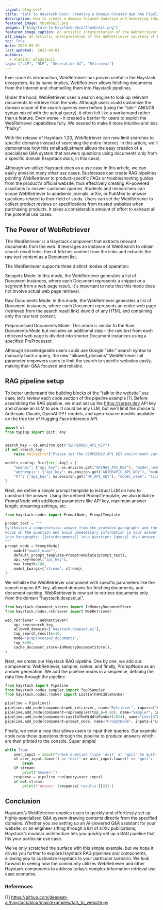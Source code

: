 ```yaml
---
layout: blog-post
title: "Talk to Haystack Docs: Creating a Domain-Focused Q&A RAG Pipeline with WebRetriever"
description: How to create a domain-focused Question and Answering (Q&A) system using Haystack's WebRetriever and RAG pipeline
featured_image: thumbnail.png
images: ["blog/talk-to-haystack-docs/thumbnail.png"]
featured_image_caption: An artistic interpretation of the WebRetriever courtesy of MidJourney.
alt_image: An artistic interpretation of the WebRetriever courtesy of MidJourney. 
toc: True
date: 2023-09-01
last_updated:  2023-09-01
authors:
  - Vladimir Blagojevic
tags: ["LLM", "NLP", "Generative AI", "Retrieval"]
---
```


Ever since its introduction, WebRetriever has proven useful in the Haystack ecosystem. As its name implies, WebRetriever allows fetching documents from the Internet and channelling them into Haystack pipelines. 

Under the hood, WebRetriever uses a search engine to look up relevant documents to retrieve from the web. Although users could customize the domain scope of the search queries even before (using the “site:” AND/OR syntax mixed with the actual query), it often felt like a workaround rather than a feature. Even worse – it created a barrier for users to exploit the WebRetriever capabilities fully. We needed to make it more intuitive and less “hacky”.

With the release of Haystack 1.20, WebRetriever can now limit searches to specific domains instead of searching the entire Internet. In this article, we'll demonstrate how this small adjustment allows the easy creation of a specialized Q&A system that answers questions using documents only from a specific domain (Haystack docs, in this case).

Although we utilize Haystack docs as a use case in this article, we can easily envision many other use cases. Businesses can create RAG pipelines pointing WebRetriever to product-specific FAQs or troubleshooting guides from the product's official website, thus effectively creating AI-powered assistants to answer customer queries. Students and researchers can scope WebRetriever to academic journals, arXiv, or PubMed to answer questions related to their field of study. Users can set the WebRetriever to collect product reviews or specifications from trusted websites when purchasing products. It takes a considerable amount of effort to exhaust all the potential use cases.  


## The Power of WebRetriever

The WebRetriever is a Haystack component that extracts relevant documents from the web. It leverages an instance of WebSearch to obtain search result links; then it fetches content from the links and extracts the raw text content as a Document list. 

The WebRetriever supports three distinct modes of operation:

Snippets Mode: In this mode, the WebRetriever generates a list of Document instances, where each Document represents a snippet or a segment from a web page result. It's important to note that this mode does not involve actual web page retrieval.

Raw Documents Mode: In this mode, the WebRetriever generates a list of Document instances, where each Document represents an entire web page (retrieved from the search result link) devoid of any HTML and containing only the raw text content.

Preprocessed Documents Mode: This mode is similar to the Raw Documents Mode but includes an additional step – the raw text from each retrieved web page is divided into shorter Document instances using a specified PreProcessor. 

Although knowledgeable users could use Google "site:" search syntax to manually hack a query, the new "allowed_domains" WebRetriever init parameter empowers users to limit the search to specific websites easily, making their Q&A focused and reliable.


## RAG pipeline setup

To better understand the building blocks of the “talk to the website” use case, let's review each code section of the pipeline example [1]. Before assembling the RAG pipeline, we must set up the https://serper.dev API key and choose an LLM to use. It could be any LLM, but we’ll limit the choice to Anthropic Claude, OpenAI GPT models, and open-source models available on the free tier of Hugging Face inference API.


```python
import os
from typing import Dict, Any


search_key = os.environ.get("SERPERDEV_API_KEY")
if not search_key:
    raise ValueError("Please set the SERPERDEV_API_KEY environment variable")

models_config: Dict[str, Any] = {
    "openai": {"api_key": os.environ.get("OPENAI_API_KEY"), "model_name": "gpt-3.5-turbo"},
    "anthropic": {"api_key": os.environ.get("ANTHROPIC_API_KEY"), "model_name": "claude-instant-1"},
    "hf": {"api_key": os.environ.get("HF_API_KEY"), "model_name": "tiiuae/falcon-7b-instruct"},
}
```

Next, we define a simple prompt template to instruct LLM on how to construct the answer. Using the defined PromptTemplate, we also initialize PromptNode with additional parameters like API key, maximum answer length, streaming settings, etc.

```python
from haystack.nodes import PromptNode, PromptTemplate

prompt_text = """
Synthesize a comprehensive answer from the provided paragraphs and the given question.\n
Focus on the question and avoid unnecessary information in your answer.\n
\n\n Paragraphs: {join(documents)} \n\n Question: {query} \n\n Answer:
"""
prompt_node = PromptNode(
    model["model_name"],
    default_prompt_template=PromptTemplate(prompt_text),
    api_key=model["api_key"],
    max_length=768,
    model_kwargs={"stream": stream},
)
```

We initialize the WebRetriever component with specific parameters like the search engine API key, allowed domains for fetching documents, and document caching. WebRetriever is now set to retrieve documents only from the domain "haystack.deepset.ai".

```python
from haystack.document_stores import InMemoryDocumentStore
from haystack.nodes.retriever import WebRetriever

web_retriever = WebRetriever(
    api_key=search_key,
    allowed_domains=["haystack.deepset.ai"],
    top_search_results=10,
    mode="preprocessed_documents",
    top_k=50,
    cache_document_store=InMemoryDocumentStore(),
)
```


Next, we create our Haystack RAG pipeline. One by one, we add our components: WebRetriever, sampler, ranker, and finally, PromptNode as an answer generation. We add the pipeline nodes in a sequence, defining the data flow through the pipeline.

```python
from haystack import Pipeline
from haystack.nodes.sampler import TopPSampler
from haystack.nodes.ranker import LostInTheMiddleRanker

pipeline = Pipeline()
pipeline.add_node(component=web_retriever, name="Retriever", inputs=["Query"])
pipeline.add_node(component=TopPSampler(top_p=0.90), name="Sampler", inputs=["Retriever"])
pipeline.add_node(component=LostInTheMiddleRanker(1024), name="LostInTheMiddleRanker", inputs=["Sampler"])
pipeline.add_node(component=prompt_node, name="PromptNode", inputs=["LostInTheMiddleRanker"])
```


Finally, we enter a loop that allows users to input their queries. Our example code runs these questions through the pipeline to produce answers which are then printed to the console. Super simple!


```python
while True:
    user_input = input("\nAsk question (type 'exit' or 'quit' to quit): ")
    if user_input.lower() == "exit" or user_input.lower() == "quit":
        break
    if stream:
        print("Answer:")
    response = pipeline.run(query=user_input)
    if not stream:
        print(f"Answer: {response['results'][0]}")
```

## Conclusion

Haystack’s WebRetreiver enables users to quickly and effortlessly set up highly-specialized Q&A system drawing contents directly from the specified domains. Whether you are setting up an AI-powered Q&A assistant for your website, or an engineer sifting through a list of arXiv publications, Haystack’s modular architecture lets you quickly set up a RAG pipeline that fits your particular use case. 

We’ve only scratched the surface with this simple example, but we hope it drives you further to explore Haystack RAG pipelines and components, allowing you to customize Haystack to your particular scenario. We look forward to seeing how the community utilizes WebRetriever and other Haystack components to address today’s complex information retrieval use case scenarios.

### References

[1] https://github.com/deepset-ai/haystack/blob/main/examples/talk_to_website.py
